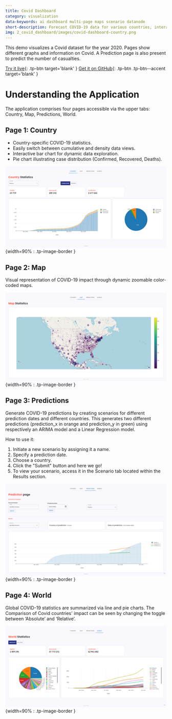 ```yaml
---
title: Covid Dashboard
category: visualization
data-keywords: ai dashboard multi-page maps scenario datanode
short-description: Forecast COVID-19 data for various countries, interact with maps, and gain insights into the pandemic impact.
img: 2_covid_dashboard/images/covid-dashboard-country.png
---
```

This demo visualizes a Covid dataset for the year 2020.
Pages show different graphs and information on Covid.
A Prediction page is also present to predict the number of casualties.


[Try it live](https://covid-dashboard.taipy.cloud/Country){: .tp-btn target='blank' }
[Get it on GitHub](https://github.com/Avaiga/demo-covid-dashboard){: .tp-btn .tp-btn--accent target='blank' }

# Understanding the Application
The application comprises four pages accessible via the upper tabs: Country, Map, Predictions, World.

## Page 1: Country
- Country-specific COVID-19 statistics.
- Easily switch between cumulative and density data views.
- Interactive bar chart for dynamic data exploration.
- Pie chart illustrating case distribution (Confirmed, Recovered, Deaths).


![Country](images/covid-dashboard-country.png){width=90% : .tp-image-border }

## Page 2: Map
Visual representation of COVID-19 impact through dynamic zoomable color-coded maps.

![Map](images/covid-dashboard-map.png){width=90% : .tp-image-border }


## Page 3: Predictions
Generate COVID-19 predictions by creating scenarios for different
prediction dates and different countries. This generates two different
predictions (prediction_x in orange and prediction_y in green) using respectively
an ARIMA model and a Linear Regression model.

How to use it:

1. Initiate a new scenario by assigning it a name.
2. Specify a prediction date.
3. Choose a country.
4. Click the "Submit" button and here we go!
5. To view your scenario, access it in the Scenario tab located within the Results section.


![Country](images/covid-dashboard-prediction.png){width=90% : .tp-image-border }


## Page 4: World
Global COVID-19 statistics are summarized via line and pie charts.
The Comparison of Covid countries' impact can be seen by changing the toggle between ‘Absolute’ and ‘Relative’.


![World](images/covid-dashboard-world.png){width=90% : .tp-image-border }
